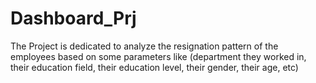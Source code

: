 # Dashboard_Prj
The Project is dedicated to analyze the resignation pattern of the employees based on some parameters like (department they worked in, their education field, their education level, their gender, their age, etc)
